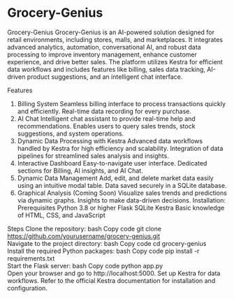 # Grocery-Genius
Grocery-Genius
Grocery-Genius is an AI-powered solution designed for retail environments, including stores, malls, and marketplaces. It integrates advanced analytics, automation, conversational AI, and robust data processing to improve inventory management, enhance customer experience, and drive better sales. The platform utilizes Kestra for efficient data workflows and includes features like billing, sales data tracking, AI-driven product suggestions, and an intelligent chat interface.

Features
1. Billing System
  Seamless billing interface to process transactions quickly and efficiently.
  Real-time data recording for every purchase.
2. AI Chat
  Intelligent chat assistant to provide real-time help and recommendations.
  Enables users to query sales trends, stock suggestions, and system operations.
3. Dynamic Data Processing with Kestra
  Advanced data workflows handled by Kestra for high efficiency and scalability.
  Integration of data pipelines for streamlined sales analysis and insights.
4. Interactive Dashboard
  Easy-to-navigate user interface.
  Dedicated sections for Billing, AI insights, and AI Chat.
5. Dynamic Data Management
  Add, edit, and delete market data easily using an intuitive modal table.
  Data saved securely in a SQLite database.
6. Graphical Analysis (Coming Soon)
  Visualize sales trends and predictions via dynamic graphs.
  Insights to make data-driven decisions.
Installation:
Prerequisites
Python 3.8 or higher
Flask
SQLite
Kestra
Basic knowledge of HTML, CSS, and JavaScript

Steps
Clone the repository:
bash
Copy code
git clone https://github.com/yourusername/grocery-genius.git  
Navigate to the project directory:
bash
Copy code
cd grocery-genius  
Install the required Python packages:
bash
Copy code
pip install -r requirements.txt  
Start the Flask server:
bash
Copy code
python app.py  
Open your browser and go to http://localhost:5000.
Set up Kestra for data workflows. Refer to the official Kestra documentation for installation and configuration.

